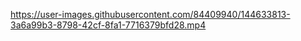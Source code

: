 

https://user-images.githubusercontent.com/84409940/144633813-3a6a99b3-8798-42cf-8fa1-7716379bfd28.mp4

